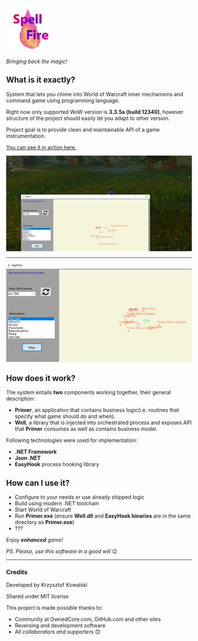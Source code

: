 ![SpellFire logo](Resources/SpellFire.png)

*Bringing back the magic!*

## **What is it exactly?**
System that lets you chime into World of Warcraft inner mechanisms
and command game using programming language.

Right now only supported WoW version is **3.3.5a (build 12340)**, however structure of the project should easily let you adapt to other version.

Project goal is to provide clean and maintainable API of a game instrumentation.

[You can see it in action here.](https://kkovs.github.io/SpellFire/Resources/Demo/SpellFire_demo.mp4)

![screenshot1](Resources/Demo/Screenshot1.png)

---

![screenshot2](Resources/Demo/Screenshot2.png)

## **How does it work?**
The system entails **two** components working together, their general description:

- **Primer**, an application that contains business logic(i.e. routines that specify what game should do and when).
- **Well**, a library that is injected into orchestrated process and exposes API that **Primer** consumes as well as contains business model.

Following technologies were used for implementation:
- **.NET Framework**
- **Json .NET**
- **EasyHook** process hooking library

## **How can I use it?**
- Configure to your needs or use already shipped logic
- Build using modern .NET toolchain
- Start World of Warcraft
- Run **Primer.exe** (ensure **Well.dll** and **EasyHook binaries** are in the same directory as **Primer.exe**)
- ???

*Enjoy **enhanced** game!*

*PS. Please, use this software in a good will* 😉

---
### **Credits**
Developed by Krzysztof Kowalski

Shared under MIT license

This project is made possible thanks to:
- Community at OwnedCore.com, GitHub.com and other sites
- Reversing and development software
- *All collaborators and supporters* 😊
